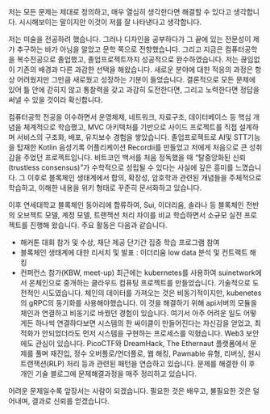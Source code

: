 
저는 모든 문제는 제대로 정의하고, 매우 열심히 생각한다면 해결할 수 있다고 생각합니다. 시시해보이는 말이지만 이것이 저를 잘 나타낸다고 생각합니다.

저는 미술을 전공하려 했습니다. 그러나 디자인을 공부하다가 그 끝에 있는 전문성이 제가 추구하는 바가 아님을 알았고 문학 쪽으로 전향했습니다. 그리고 지금은 컴퓨터공학을 복수전공으로 졸업했고, 졸업프로젝트까지 성공적으로 완수하였습니다.
저는 끊임없이 기존의 배경과 다른 과감한 선택을 해왔습니다. 
새로운 분야에 대한 적응의 과정은 항상 어려웠지만 그만큼 새로웠고 성장하는 기분이 들었습니다. 결론적으로 모든 문제에 있어 틀 안에 갇히지 않고 통찰력을 갖고 과감히 도전한다면, 그리고 노력한다면 정답을 써낼 수 있을 것이라 확신합니다.

컴퓨터공학 전공을 이수하면서 운영체제, 네트워크, 자료구조, 데이터베이스 등 핵심 개념을 체계적으로 학습했고, MVC 아키텍처를 기반으로 사이드 프로젝트를 직접 설계하며 서비스의 구조화, 배포, 유지보수 경험을 쌓았습니다. 졸업프로젝트로 AI및 STT기능을 탑재한 Kotlin 음성기록 어플리케이션 Recordii를 만들었고 저에게 처음으로 큰 성취감을 주었던 프로젝트입니다.
비트코인 백서를 처음 정독했을 때 “탈중앙화된 신뢰(trustless consensus)”가 수학적으로 성립될 수 있다는 사실에 깊은 흥미를 느꼈습니다. 그 이후로 블록체인 생태계에서 합의, 확장성, 암호학과 관련된 개념들을 주체적으로 학습하고, 이해한 내용을 위키 형태로 꾸준히 문서화하고 있습니다.

이후 연세대학교 블록체인 동아리에 합류하여, Sui, 이더리움, 솔라나 등 블록체인 전반의 오브젝트 모델, 계정 모델, 트랜잭션 처리 차이를 비교 학습하면서 소규모 실전 프로젝트를 진행해 왔습니다. 주요 활동은 다음과 같습니다.
- 해커톤 대회 참가 및 수상, 재단 제공 단기간 집중 학습 프로그램 참여
- 블록체인 생태계에 대한 리서치 및 발표 : 이더리움 low data 분석 및 컨트랙트 해킹
- 컨퍼런스 참가(KBW, meet-up)
최근에는 kubernetes를 사용하여 suinetwork에서 온체인으로 중개하는 클라우드 컴퓨팅 프로젝트를 만들었습니다. 기술적으로 도전적인 시도였습니다. 체인의 데이터를 가져오는 것은 비동기적이지만, kubenetes의 gRPC의 동기화를 사용해야했습니다. 이 것을 해결하기 위해 api서버의 모듈을 체인과 연결하고 비동기로 바꿨던 경험이 있습니다. 
여기서 아주 어려운 일도 어떻게든 하나씩 연결하다보면 시스템의 한 싸이클이 만들어진다는 자신감을 얻었고, 최적화가 안되었더라도 먼저 시스템을 구현하는 프로세스를 익혔습니다.
Web3 보안에도 관심이 있습니다. PicoCTF와 DreamHack, The Ethernaut 플랫폼에서 문제를 풀며 재진입, 정수 오버플로/언더플로, 웹 해킹, Pawnable 유형, 리버싱, 원시 트랜잭션(RLP) 처리 등과 관련된 패턴을 연습하고 있습니다. 문제를 해결한 이 후 개인 기술 블로그에 문제해결과정을 매주 정리하고 있습니다.

어려운 문제일수록 앞장서는 사람이 되겠습니다. 필요한 것은 배우고, 불필요한 것은 덜어내며, 결과로 신뢰를 얻겠습니다.